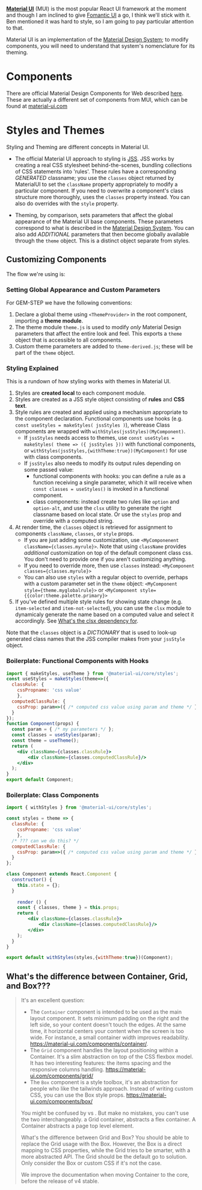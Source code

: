 **[Material UI](https://material-ui.com/)** (MUI) is the most popular React UI framework at the moment and though I am inclined to give [Fomantic UI](https://fomantic-ui.com/) a go, I think we'll stick with it. Ben mentioned it was hard to style, so I am going to pay particular attention to that. 

Material UI is an implementation of the [Material Design System](https://material.io/design/); to modify components, you will need to understand that system's nomenclature for its theming. 

# Components

There are official Material Design Components for Web described [here](https://material.io/develop/web/). These are actually a different set of components from MUI, which can be found at [material-ui.com](https:.//material-ui.com)

# Styles and Themes

Styling and Theming are different concepts in Material UI.

* The official Material UI approach to styling is [JSS](https://v4.material-ui.com/customization/css-in-js/). JSS works by creating a real CSS stylesheet behind-the-scenes, bundling collections of CSS  statements into 'rules'. These rules have a corresponding *GENERATED* classname; you use the `classes` object returned by MaterialUI to set the `className` property appropriately to modify a particular component. If you need to overwrite a component's class structure more thoroughly, uses the `classes` property instead. You can also do overrides with the `style` property.

* Theming, by comparison, sets parameters that affect the global appearance of the Material UI base components. These parameters correspond to what is described in the [Material Design System](https://material.io/design/). You can also add *ADDITIONAL* parameters that then become globally available through the `theme` object. This is a distinct object separate from styles.

## Customizing Components

The flow we're using is:

### Setting Global Appearance and Custom Parameters

For GEM-STEP we have the following conventions:

1. Declare a global theme using `<ThemeProvider>` in the root component, importing a **theme module**.
2. The theme module `theme.js` is used to modify _only_ Material Design parameters that affect the entire look and feel. This exports a `theme` object that is accessible to all components.
3. Custom theme parameters are added to `theme-derived.js`; these will be part of the `theme` object.

### Styling Explained

This is a rundown of how styling works with themes in Material UI.

1. Styles are **created local** to each component module.
2. Styles are created as a JSS style object consisting of **rules** and **CSS text**.
3. Style rules are created and applied using a mechanism appropriate to the component declaration. Functional components use hooks (e.g. `const useStyles = makeStyles( jssStyles )`), wherease Class components are wrapped with `withStyles(jssStyles)(MyComponent)`. 
    * If `jssStyles` needs access to themes, use `const useStyles = makeStyles( theme => ({ jssStyles }))` with functional components, or `withStyles(jssStyles,{withTheme:true})(MyComponent)` for use with class components.
    * If `jssStyles` also needs to modify its output rules depending on some passed value:
      * functional components with hooks: you can define a rule as a function receiving a single parameter, which it will receive when `const classes = useStyles()` is invoked in a functional component. 
      * class components: instead create two rules like `option` and `option-alt`, and use the `clsx` utility to generate the right classname based on local state. Or use the `styles` prop and override with a computed string.
4. At render time, the `classes` object is retrieved for assignment to components `className`, `classes`, or `style` props. 
    * If you are just adding some customization, use `<MyComponenent className={classes.myrule}>`. Note that using `className` provides _additional_ customization on top of the default component class css. You don't need to provide one if you aren't customizing anything.  
    * If you need to override more, then use `classes` instead: `<MyComponent classes={classes.myrule}>`
    * You can also use `styles` with a regular object to override, perhaps with a custom parameter set in the `theme` object: `<MyComponent style={theme.myglobalrule}>` or `<MyComponent style={{color:theme.palette.primary}>`
5. If you've defined multiple style rules for showing state change (e.g. `item-selected` and `item-not-selected`), you can use the `clsx` module to dynamicaly generate the name based on a computed value and select it accordingly. See [What's the clsx dependency for](https://material-ui.com/getting-started/faq/#whats-the-clsx-dependency-for).

Note that the `classes` object is a *DICTIONARY* that is used to look-up generated class names that the JSS compiler makes from your `jssStyle` object.

### Boilerplate: Functional Components with Hooks

```jsx
import { makeStyles, useTheme } from '@material-ui/core/styles';
const useStyles = makeStyles(theme=>({
  classRule: {
  	cssPropname: 'css value'
	},
  computedClassRule: {
    cssProp: param=>({ /* computed css value using param and theme */ })
  }
});
function Component(props) {
  const param = { /* my parameters */ };
  const classes = useStyles(param);
  const theme = useTheme();
  return (
    <div className={classes.classRule}>
    	<div className={classes.computedClassRule}/>
    </div>
  );
}
export default Component;
```

### Boilerplate: Class Components

```jsx
import { withStyles } from '@material-ui/core/styles';

const styles = theme => {
  classRule: {
  	cssPropname: 'css value'
	},
  /* ??? can we do this? */
  computedClassRule: {
    cssProp: param=>({ /* computed css value using param and theme */ })
  }
};

class Component extends React.Component {
  constructor() {
    this.state = {};
  }
  
 	render () {
    const { classes, theme } = this.props;
  	return (
    	<div className={classes.classRule}>
    		<div className={classes.computedClassRule}/>
    	</div>
  	);
  }
}

export default withStyles(styles,{withTheme:true})(Component);
```

## What's the difference between Container, Grid, and Box???

>
> It's an excellent question:
>
> * The `Container` component is intended to be used as the main layout component. It sets minimum padding on the right and the left side, so your content doesn't touch the edges. At the same time, it horizontal centers your content when the screen is too wide. For instance, a small container width improves readability. https://material-ui.com/components/container/.
> * The `Grid` component handles the layout positioning within a Container. It's a slim abstraction on top of the CSS flexbox model. It has two interesting features: the items spacing and the responsive columns handling. https://material-ui.com/components/grid/
> * The `Box` component is a style toolbox, it's an abstraction for people who like the tailwinds approach. Instead of writing custom CSS, you can use the Box style props. https://material-ui.com/components/box/
>
> You might be confused by <Container /> vs <Grid container />. But make no mistakes, you can't use the two interchangeably. a Grid container, abstracts a flex container. A Container abstracts a page top level element.
>
> What's the difference between Grid and Box? You should be able to replace the Grid usage with the Box. However, the Box is a direct mapping to CSS properties, while the Grid tries to be smarter, with a more abstracted API. The Grid should be the default go to solution. Only consider the Box or custom CSS if it's not the case.
>
> We improve the documentation when moving Container to the core, before the release of v4 stable.

